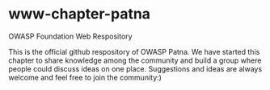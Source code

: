 # www-chapter-patna
OWASP Foundation Web Respository

This is the official github respository of OWASP Patna. We have started this chapter to share knowledge among the community and build a group where people could discuss ideas on one place. Suggestions and ideas are always welcome and feel free to join the community:)
